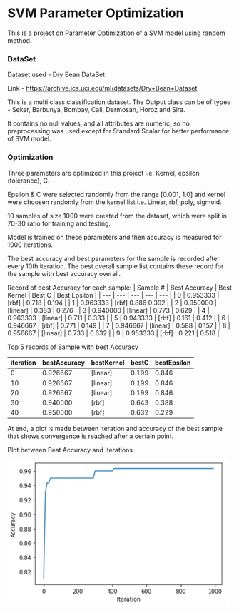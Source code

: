 # SVM Parameter Optimization

This is a project on Parameter Optimization of a SVM model using random method.

### DataSet

Dataset used - Dry Bean DataSet 

Link - https://archive.ics.uci.edu/ml/datasets/Dry+Bean+Dataset

This is a multi class classification dataset. The Output class can be of types - Seker, Barbunya, Bombay, Cali, Dermosan, Horoz and Sira.

It contains no null values, and all attributes are numeric, so no preprocessing was used except for Standard Scalar for better performance of SVM model.

### Optimization

Three parameters are optimized in this project i.e. Kernel, epsilon (tolerance), C.

Epsilon & C were selected randomly from the range [0.001, 1.0] and kernel were choosen randomly from the kernel list i.e. Linear, rbf, poly, sigmoid.

10 samples of size 1000 were created from the dataset, which were split in 70-30 ratio for training and testing.

Model is trained on these parameters and then accuracy is measured for 1000 iterations.

The best accuracy and best parameters for the sample is recorded after every 10th iteration. The best overall sample list contains these record for the sample with best accuracy overall.

Record of best Accuracy for each sample:
| Sample # | Best Accuracy | Best Kernel | Best C | Best Epsilon |
| --- | --- | --- | --- | --- |
| 0 | 0.953333 | [rbf] | 0.718 | 0.194 |
| 1 | 0.963333 | [rbf]	0.886	0.392 |
| 2 | 0.950000 | [linear] | 0.383 | 0.276 | 
| 3 | 0.940000 | [linear] | 0.773 | 0.629 |
| 4 | 0.963333 | [linear] | 0.711 | 0.333 |
| 5 | 0.943333 | [rbf] | 0.161 | 0.412 |
| 6 | 0.946667 | [rbf] | 0.771 | 0.149 |
| 7 | 0.946667 | [linear] | 0.588 | 0.157 |
| 8 | 0.956667 | [linear] | 0.733 | 0.632 |
| 9 | 0.953333 | [rbf] | 0.221 | 0.518 |


Top 5 records of Sample with best Accuracy


| iteration | bestAccuracy | bestKernel | bestC | bestEpsilon |
| --- | --- | --- | --- | --- |
| 0 | 0.926667 | [linear] | 0.199 | 0.846 |
| 10 | 0.926667 | [linear] | 0.199 | 0.846 |
| 20 | 0.926667 | [linear] | 0.199 | 0.846 |
| 30 | 0.940000 | [rbf] | 0.643 | 0.388 |
| 40 | 0.950000 | [rbf] | 0.632 | 0.229 |



At end, a plot is made between iteration and accuracy of the best sample that shows convergence is reached after a certain point.

Plot between Best Accuracy and Iterations

![Line Graph](./output.png)